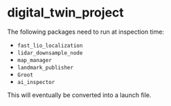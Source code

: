 # digital_twin_project

The following packages need to run at inspection time:

- `fast_lio_localization`
- `lidar_downsample_node`
- `map_manager`
- `landmark_publisher`
- `Groot`
- `ai_inspector`

This will eventually be converted into a launch file.

